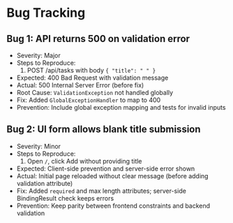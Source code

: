 # Bug Tracking

## Bug 1: API returns 500 on validation error
- Severity: Major
- Steps to Reproduce:
  1. POST /api/tasks with body `{ "title": " " }`
- Expected: 400 Bad Request with validation message
- Actual: 500 Internal Server Error (before fix)
- Root Cause: `ValidationException` not handled globally
- Fix: Added `GlobalExceptionHandler` to map to 400
- Prevention: Include global exception mapping and tests for invalid inputs

## Bug 2: UI form allows blank title submission
- Severity: Minor
- Steps to Reproduce:
  1. Open `/`, click Add without providing title
- Expected: Client-side prevention and server-side error shown
- Actual: Initial page reloaded without clear message (before adding validation attribute)
- Fix: Added `required` and max length attributes; server-side BindingResult check keeps errors
- Prevention: Keep parity between frontend constraints and backend validation


